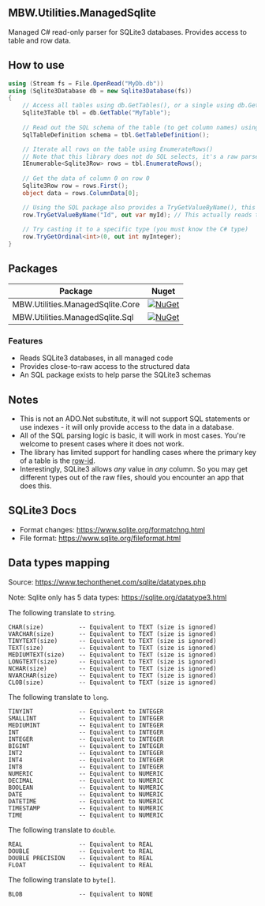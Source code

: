 ## MBW.Utilities.ManagedSqlite

Managed C# read-only parser for SQLite3 databases. Provides access to table and row data.

## How to use

```csharp
using (Stream fs = File.OpenRead("MyDb.db"))
using (Sqlite3Database db = new Sqlite3Database(fs))
{
    // Access all tables using db.GetTables(), or a single using db.GetTable("name")
    Sqlite3Table tbl = db.GetTable("MyTable");
    
    // Read out the SQL schema of the table (to get column names) using the MBW.Utilities.ManagedSqlite.Sql package
    SqlTableDefinition schema = tbl.GetTableDefinition();

    // Iterate all rows on the table using EnumerateRows()
    // Note that this library does not do SQL selects, it's a raw parser
    IEnumerable<Sqlite3Row> rows = tbl.EnumerateRows();
    
    // Get the data of column 0 on row 0
    Sqlite3Row row = rows.First();
    object data = rows.ColumnData[0];

    // Using the SQL package also provides a TryGetValueByName(), this package also tries to detect row-id substitutes
    row.TryGetValueByName("Id", out var myId); // This actually reads the row id behind the scenes, if Id is an Integer Primary Key
    
    // Try casting it to a specific type (you must know the C# type)
    row.TryGetOrdinal<int>(0, out int myInteger);
}
```

## Packages

| Package | Nuget |
| ------------- |:-------------:|
| MBW.Utilities.ManagedSqlite.Core | [![NuGet](https://img.shields.io/nuget/v/MBW.Utilities.ManagedSqlite.Core.svg)](https://www.nuget.org/packages/MBW.Utilities.ManagedSqlite.Core) |
| MBW.Utilities.ManagedSqlite.Sql | [![NuGet](https://img.shields.io/nuget/v/MBW.Utilities.ManagedSqlite.Sql.svg)](https://www.nuget.org/packages/MBW.Utilities.ManagedSqlite.Sql) |

### Features

* Reads SQLite3 databases, in all managed code
* Provides close-to-raw access to the structured data
* An SQL package exists to help parse the SQLite3 schemas

## Notes

* This is not an ADO.Net substitute, it will not support SQL statements or use indexes - it will only provide access to the data in a database.
* All of the SQL parsing logic is basic, it will work in most cases. You're welcome to present cases where it does not work.
* The library has limited support for handling cases where the primary key of a table is the [row-id](https://www.sqlite.org/lang_createtable.html#rowid). 
* Interestingly, SQLite3 allows _any_ value in _any_ column. So you may get different types out of the raw files, should you encounter an app that does this.

## SQLite3 Docs
* Format changes: https://www.sqlite.org/formatchng.html
* File format: https://www.sqlite.org/fileformat.html

## Data types mapping
Source: https://www.techonthenet.com/sqlite/datatypes.php

Note: Sqlite only has 5 data types: https://sqlite.org/datatype3.html

The following translate to `string`.
```
CHAR(size)			-- Equivalent to TEXT (size is ignored)
VARCHAR(size)		-- Equivalent to TEXT (size is ignored)
TINYTEXT(size)		-- Equivalent to TEXT (size is ignored)
TEXT(size)			-- Equivalent to TEXT (size is ignored)
MEDIUMTEXT(size)	-- Equivalent to TEXT (size is ignored)
LONGTEXT(size)		-- Equivalent to TEXT (size is ignored)
NCHAR(size)			-- Equivalent to TEXT (size is ignored)
NVARCHAR(size)		-- Equivalent to TEXT (size is ignored)
CLOB(size)			-- Equivalent to TEXT (size is ignored)
```

The following translate to `long`.
```
TINYINT				-- Equivalent to INTEGER
SMALLINT			-- Equivalent to INTEGER
MEDIUMINT			-- Equivalent to INTEGER
INT					-- Equivalent to INTEGER
INTEGER				-- Equivalent to INTEGER
BIGINT				-- Equivalent to INTEGER
INT2				-- Equivalent to INTEGER
INT4				-- Equivalent to INTEGER
INT8				-- Equivalent to INTEGER
NUMERIC				-- Equivalent to NUMERIC
DECIMAL				-- Equivalent to NUMERIC
BOOLEAN				-- Equivalent to NUMERIC
DATE				-- Equivalent to NUMERIC
DATETIME			-- Equivalent to NUMERIC
TIMESTAMP			-- Equivalent to NUMERIC
TIME				-- Equivalent to NUMERIC
```

The following translate to `double`.
```
REAL				-- Equivalent to REAL
DOUBLE				-- Equivalent to REAL
DOUBLE PRECISION	-- Equivalent to REAL
FLOAT				-- Equivalent to REAL
```

The following translate to `byte[]`.
```
BLOB				-- Equivalent to NONE
```
